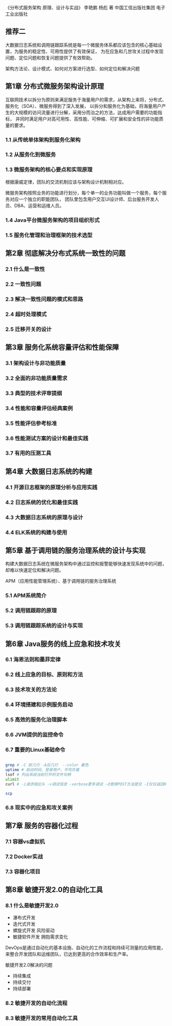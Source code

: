 《分布式服务架构 原理、设计与实战》 李艳鹏 杨彪 著 中国工信出版社集团 电子工业出版社


## 推荐二
大数据日志系统和调用链跟踪系统是每一个微服务体系都应该包含的核心基础设置，为服务的稳定性、可用性提供了有效保证，
为在应急和几世攻关过程中发现问题、定位问题和恢复问题提供了有效帮助。

架构方法论、设计模式、如何对方案进行选型、如何定位和解决问题

## 第1章 分布式微服务架构设计原理
互联网技术以拆分为原则来满足服务于海量用户的需求，从架构上来将，分布式、服务化（SOA）、微服务得到了深入发展，
以拆分和服务化为基础，将海量用户产生的大规模的访问流量进行分解，采用分而治之的方法，达成用户需要的功能指标，
并同时满足用户对高可用性、高性能、可伸缩、可扩展和安全性的非功能质量的要求。

### 1.1 从传统单体架构到服务化架构
### 1.2 从服务化到微服务
### 1.3 微服务架构的核心要点和实现原理

根据康威定律，团队的交流机制应该与架构设计机制相对应。

微服务架构按照业务的功能进行划分，每个单一的业务功能叫做一个服务，每个服务对应一个独立的职能团队，
团队里包含用户交互UI设计师、后台服务开发人员、DBA、运营和运维人员。
### 1.4 Java平台微服务架构的项目组织形式
### 1.5 服务化管理和治理框架的技术选型

## 第2章 彻底解决分布式系统一致性的问题
### 2.1 什么是一致性
### 2.2 一致性问题
### 2.3 解决一致性问题的模式和思路
### 2.4 超时处理模式
### 2.5 迁移开关的设计

## 第3章 服务化系统容量评估和性能保障
### 3.1 架构设计与非功能质量
### 3.2 全面的非功能质量需求
### 3.3 典型的技术评审提纲
### 3.4 性能和容量评估经典案例
### 3.5 性能评估参考标准
### 3.6 性能测试方案的设计和最佳实践
### 3.7 有用的压测工具

## 第4章 大数据日志系统的构建
### 4.1 开源日志框架的原理分析与应用实践
### 4.2 日志系统的优化和最佳实践
### 4.3 大数据日志系统的原理与设计
### 4.4 ELK系统的构建与使用

## 第5章 基于调用链的服务治理系统的设计与实现
构建大数据日志系统在微服务架构中通过监控和报警能够快速发现系统中的问题，却难以快速定位和解决问题。

APM（应用性能管理系统）、基于调用链的服务治理系统

### 5.1 APM系统简介
### 5.2 调用链跟踪的原理
### 5.3 调用链跟踪系统的设计与实现

## 第6章 Java服务的线上应急和技术攻关
### 6.1 海恩法则和墨菲定律
### 6.2 线上应急的目标、原则和方法
### 6.3 技术攻关的方法论
### 6.4 环境搭建和示例服务启动
### 6.5 高效的服务化治理脚本

### 6.6 JVM提供的监控命令

### 6.7 重要的Linux基础命令
```sh

grep # -C 前几行 -A后几行  --color 着色 
uptime # 启动时间、登录用户、平均负载
lsof # 列出系统当前打开的文件句柄
ulimit
curl # -i请求相应头 -v调试信息 -verbose更多调试 -d使用POST方法提交 -I仅仅返回HTTP头 -sw打印HTTP响应码

scp 

```


### 6.8 现实中的应急和攻关案例

## 第7章 服务的容器化过程
### 7.1 容器vs虚拟机
### 7.2 Docker实战
### 7.3 容器化项目

## 第8章 敏捷开发2.0的自动化工具
### 8.1 什么是敏捷开发2.0
* 瀑布式开发
* 迭代式开发
* 螺旋式开发 风险驱动
* 敏捷软件开发 拥抱需求变化

DevOps是通过自动化的基本设施、自动化的工作流程和持续可测量的应用性能，来整合开发团队和运维团队，已达到更高的合作效率和生产率。

敏捷开发2.0解决的问题
* 持续集成
* 持续交付
* 持续部署

### 8.2 敏捷开发的自动化流程
### 8.3 敏捷开发的常用自动化工具
